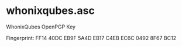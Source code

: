 whonixqubes.asc
===============

WhonixQubes OpenPGP Key

Fingerprint: FF14 40DC EB9F 5A4D EB17 C4EB EC6C 0492 8F67 BC12